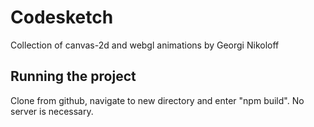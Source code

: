 # Codesketch

Collection of canvas-2d and webgl animations by Georgi Nikoloff

## Running the project

Clone from github, navigate to new directory and enter "npm build". No server is necessary.